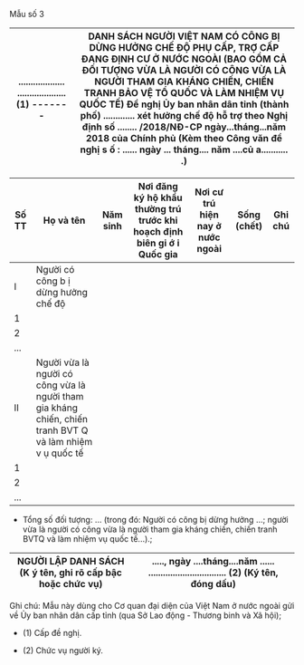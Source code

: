 Mẫu số 3

| ................... ....................(1) ------- | DANH SÁCH NGƯỜI VIỆT NAM CÓ CÔNG BỊ DỪNG HƯỞNG CHẾ ĐỘ PHỤ CẤP, TRỢ CẤP ĐANG ĐỊNH CƯ Ở NƯỚC NGOÀI (BAO GỒM CẢ ĐỐI TƯỢNG VỪA LÀ NGƯỜI CÓ CÔNG VỪA LÀ NGƯỜI THAM GIA KHÁNG CHIẾN, CHIẾN TRANH BẢO VỆ TỔ QUỐC VÀ LÀM NHIỆM VỤ QUỐC TẾ) Đề nghị Ủy ban nhân dân tỉnh (thành phố) ............. xét hưởng chế độ hỗ trợ theo Nghị định số ........ /2018/NĐ-CP ngày...tháng...năm 2018 của Chính phủ (Kèm theo Công văn đề nghị s ố : ...... ngày ... tháng.... năm ....củ a........... .)
|---|---|

| Số TT | Họ và tên | Năm sinh | Nơi đăng ký hộ khẩu thường trú trước khi hoạch định biên gi ớ i Quốc gia | Nơi cư trú hiện nay ở nước ngoài | Sống (chết) | Ghi chú |
|---|---|---|---|---|---|---|
| I | Người có công b ị dừng hưởng chế độ |  |  |  |  |  |
| 1 |  |  |  |  |  |  |
| 2 |  |  |  |  |  |  |
| ... |  |  |  |  |  |  |
| II | Người vừa là người có công vừa là người tham gia kháng chiến, chiến tranh BVT Q và làm nhiệm v ụ quốc tế |  |  |  |  |  |
| 1 |  |  |  |  |  |  |
| 2 |  |  |  |  |  |  |
| ... |  |  |  |  |  |  |

- Tổng số đối tượng: ... (trong đó: Người có công bị dừng hưởng ...; người vừa là người có công vừa là người tham gia kháng chiến, chiến tranh BVTQ và làm nhiệm vụ quốc tế...).;

| NGƯỜI LẬP DANH SÁCH (K ý tên, ghi rõ cấp bậc hoặc chức vụ) | ....., ngày ....tháng....năm ...... ................................ (2) (Ký tên, đóng dấu) |
|---|---|

Ghi chú: Mẫu này dùng cho Cơ quan đại diện của Việt Nam ở nước ngoài gửi về Ủy ban nhân dân cấp tỉnh (qua Sở Lao động - Thương binh và Xã hội);

- (1) Cấp đề nghị.

- (2) Chức vụ người ký.